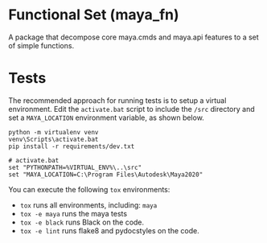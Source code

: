 # Functional Set (maya_fn)
A package that decompose core maya.cmds and maya.api features to a set of simple functions. 

# Tests
The recommended approach for running tests is to setup a virtual environment. Edit the `activate.bat` script to include the `/src` directory and set a `MAYA_LOCATION` environment variable, as shown below.

```
python -m virtualenv venv
venv\Scripts\activate.bat
pip install -r requirements/dev.txt
```

```
# activate.bat
set "PYTHONPATH=%VIRTUAL_ENV%\..\src"
set "MAYA_LOCATION=C:\Program Files\Autodesk\Maya2020"
```

You can execute the following `tox` environments:

 - `tox` runs all environments, including: `maya`
 - `tox -e maya` runs the maya tests
 - `tox -e black` runs Black on the code.
 - `tox -e lint` runs flake8 and pydocstyles on the code.
